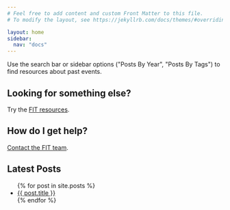 ```yaml
---
# Feel free to add content and custom Front Matter to this file.
# To modify the layout, see https://jekyllrb.com/docs/themes/#overriding-theme-defaults

layout: home
sidebar:
  nav: "docs"
---
```


Use the search bar or sidebar options ("Posts By Year", "Posts By Tags") to find resources
about past events.

## Looking for something else?

Try the [FIT resources](https://noaa-fisheries-integrated-toolbox.github.io/resources).

## How do I get help?

[Contact the FIT team](https://noaa-fisheries-integrated-toolbox.github.io/resources/noaa%20fit/contact/).

## Latest Posts

<ul>
  {% for post in site.posts %}
    <li>
      <a href="{{ site.baseurl }}{{ post.url }}">{{ post.title }}</a>
    </li>
  {% endfor %}
</ul>